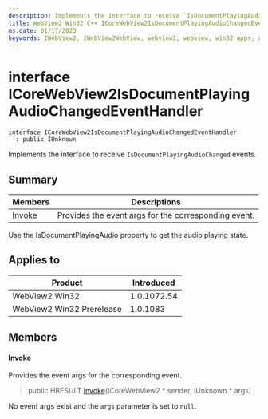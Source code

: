 ```yaml
---
description: Implements the interface to receive `IsDocumentPlayingAudioChanged` events.
title: WebView2 Win32 C++ ICoreWebView2IsDocumentPlayingAudioChangedEventHandler
ms.date: 01/17/2023
keywords: IWebView2, IWebView2WebView, webview2, webview, win32 apps, win32, edge, ICoreWebView2, ICoreWebView2Controller, browser control, edge html, ICoreWebView2IsDocumentPlayingAudioChangedEventHandler
---
```


# interface ICoreWebView2IsDocumentPlayingAudioChangedEventHandler

```
interface ICoreWebView2IsDocumentPlayingAudioChangedEventHandler
  : public IUnknown
```

Implements the interface to receive `IsDocumentPlayingAudioChanged` events.

## Summary

 Members                        | Descriptions
--------------------------------|---------------------------------------------
[Invoke](#invoke) | Provides the event args for the corresponding event.

Use the IsDocumentPlayingAudio property to get the audio playing state.

## Applies to

Product                         | Introduced
--------------------------------|---------------------------------------------
WebView2 Win32            |    1.0.1072.54
WebView2 Win32 Prerelease |    1.0.1083

## Members

#### Invoke

Provides the event args for the corresponding event.

> public HRESULT [Invoke](#invoke)(ICoreWebView2 * sender, IUnknown * args)

No event args exist and the `args` parameter is set to `null`.

